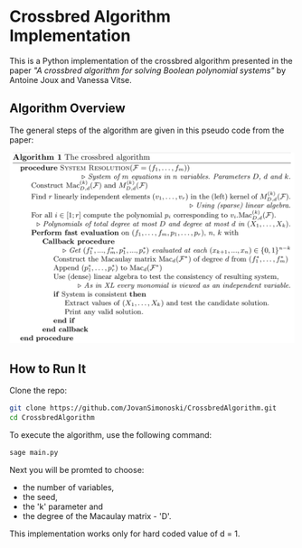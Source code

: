 # Crossbred Algorithm Implementation

This is a Python implementation of the crossbred algorithm presented in the paper _"A crossbred algorithm for solving Boolean polynomial systems"_ by Antoine Joux and Vanessa Vitse.

## Algorithm Overview

The general steps of the algorithm are given in this pseudo code from the paper:

![Algorithm Pseudo Code](https://github.com/JovanSimonoski/CrossbredAlgorithm/blob/master/pseudo_code.png?raw=true)

## How to Run It
Clone the repo:
```bash
git clone https://github.com/JovanSimonoski/CrossbredAlgorithm.git
cd CrossbredAlgorithm
```
To execute the algorithm, use the following command:
```bash
sage main.py
```
Next you will be promted to choose: 
  - the number of variables, 
  - the seed,
  - the 'k' parameter and
  - the degree of the Macaulay matrix - 'D'. 

This implementation works only for hard coded value of d = 1.

